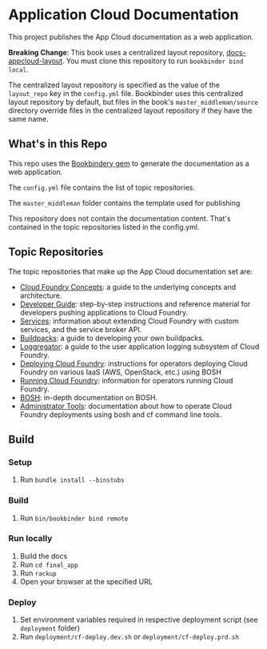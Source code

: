 # Application Cloud Documentation

This project publishes the App Cloud documentation as a web application.

**Breaking Change**: This book uses a centralized layout repository, [docs-appcloud-layout](https://github.com/swisscom/docs-layout-repo).
You must clone this repository to run `bookbinder bind local`.

The centralized layout repository is specified as the value of the `layout_repo` key in the `config.yml` file.
Bookbinder uses this centralized layout repository by default, but files in the book's `master_middleman/source` directory override files in the centralized layout repository if they have the same name.

## What's in this Repo

This repo uses the [Bookbindery gem](http://rubygemsearch.org/rubygems/bookbindery) to generate the documentation as a web application.

The `config.yml` file contains the list of topic repositories.

The `master_middleman` folder contains the template used for publishing

This repository does not contain the documentation content. That's contained in the topic repositories listed in the config.yml.

## Topic Repositories

The topic repositories that make up the App Cloud documentation set are:

* [Cloud Foundry Concepts](http://github.com/cloudfoundry/docs-cloudfoundry-concepts): a guide to the underlying concepts and architecture.
* [Developer Guide](http://github.com/cloudfoundry/docs-dev-guide): step-by-step instructions and reference material for developers pushing applications to Cloud Foundry.
* [Services](http://github.com/cloudfoundry/docs-services): information about extending Cloud Foundry with custom services, and the service broker API.
* [Buildpacks](http://github.com/cloudfoundry/docs-buildpacks): a guide to developing your own buildpacks.
* [Loggregator](http://github.com/cloudfoundry/docs-loggregator): a guide to the user application logging subsystem of Cloud Foundry.
* [Deploying Cloud Foundry](http://github.com/cloudfoundry/docs-deploying-cf): instructions for operators deploying Cloud Foundry on various IaaS (AWS, OpenStack, etc.) using BOSH
* [Running Cloud Foundry](http://github.com/cloudfoundry/docs-running-cf): information for operators running Cloud Foundry.
* [BOSH](http://github.com/cloudfoundry/docs-bosh): in-depth documentation on BOSH.
* [Administrator Tools](https://github.com/cloudfoundry/docs-cf-admin): documentation about how to operate Cloud Foundry deployments using bosh and cf command line tools.

## Build

### Setup
1. Run `bundle install --binstubs`

### Build
1. Run `bin/bookbinder bind remote`

### Run locally
1. Build the docs
2. Run `cd final_app`
3. Run `rackup`
4. Open your browser at the specified URL

### Deploy
1. Set environment variables required in respective deployment script (see `deployment` folder)
2. Run `deployment/cf-deploy.dev.sh` or `deployment/cf-deploy.prd.sh`
